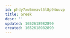 ```yaml
---
id: phdy7xw5meavl5l8p94uuvp
title: Greek
desc: ''
updated: 1652618982890
created: 1652618982890
---
```


